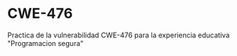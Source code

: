 # CWE-476
Practica de la vulnerabilidad CWE-476 para la experiencia educativa "Programacion segura"
